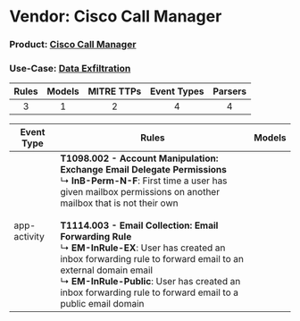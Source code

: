 Vendor: Cisco Call Manager
==========================
### Product: [Cisco Call Manager](../ds_cisco_call_manager_cisco_call_manager.md)
### Use-Case: [Data Exfiltration](../../../../UseCases/uc_data_exfiltration.md)

| Rules | Models | MITRE TTPs | Event Types | Parsers |
|:-----:|:------:|:----------:|:-----------:|:-------:|
|   3   |   1    |     2      |      4      |    4    |

| Event Type   | Rules                                                                                                                                                                                                                                                                                                                                                                                                                                                                                                   | Models |
| ------------ | ------------------------------------------------------------------------------------------------------------------------------------------------------------------------------------------------------------------------------------------------------------------------------------------------------------------------------------------------------------------------------------------------------------------------------------------------------------------------------------------------------- | ------ |
| app-activity | <b>T1098.002 - Account Manipulation: Exchange Email Delegate Permissions</b><br> ↳ <b>InB-Perm-N-F</b>: First time a user has given mailbox permissions on another mailbox that is not their own<br><br><b>T1114.003 - Email Collection: Email Forwarding Rule</b><br> ↳ <b>EM-InRule-EX</b>: User has created an inbox forwarding rule to forward email to an external domain email<br> ↳ <b>EM-InRule-Public</b>: User has created an inbox forwarding rule to forward email to a public email domain |        |